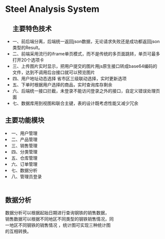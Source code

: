 # Steel Analysis System
<ul>
                    <h2>主要特色技术</h2>
                    <li>一、前后端分离，后端统一返回json数据，无论请求失败还是成功都返回json类型的Result。
                    </li>
                    <li>
                        二、前端采用流行的iframe单页模式，而不是传统的多页面跳转，单页可最多打开20个选项卡
                    </li>
                    <li>
                        三、上传图片实时显示，把用户提交的图片用js原生接口转成base64编码的文件，达到不调用后台接口就可以预览图片
                    </li>
                    <li>
                        四、用户地址动态选择 省市区三级联动选择，实时更新选项
                    </li>
                    <li>五、下单时根据用户选择的商品，实时查询库存剩余</li>
                    <li>六、后端统一接口拦截，未登录不能访问登录之外的接口，自定义错误处理页面</li>
                    <li>七、数据库用到视图和联合主键，表的设计既考虑性能又减少冗余</li>
                </ul>
<h2>主要功能模块</h2>
<li>一、用户管理
</li>
<li>
二、产品管理
</li>
<li>
三、销售管理
</li>
<li> 四、分类管理</li>
<li> 五、仓库管理</li>
<li> 六、订单管理</li>
<li> 七、数据分析</li>
<li> 八、管理员登录</li>

<h2 style="margin-top: 50px">数据分析</h2>
<p class="layui-bg-cyan" style="width: 70%">数据分析可以根据起始日期进行查询钢铁的销售数据，
销售数据可以根据不同地区不同类型的钢铁销售情况，同一地区不同钢铁的销售情况
，统计图可实现三种统计图的互相转换。</p>

